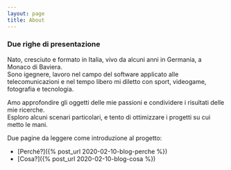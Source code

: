 ```yaml
---
layout: page
title: About
---
```


### Due righe di presentazione

Nato, cresciuto e formato in Italia, vivo da alcuni anni in Germania, a Monaco di Baviera.  
Sono igegnere, lavoro nel campo del software applicato alle telecomunicazioni e nel tempo libero mi diletto con sport, videogame, fotografia e tecnologia.

Amo approfondire gli oggetti delle mie passioni e condividere i risultati delle mie ricerche.  
Esploro alcuni scenari particolari, e tento di ottimizzare i progetti su cui metto le mani.

Due pagine da leggere come introduzione al progetto:
* [Perché?]({% post_url 2020-02-10-blog-perche %})
* [Cosa?]({% post_url 2020-02-10-blog-cosa %})
